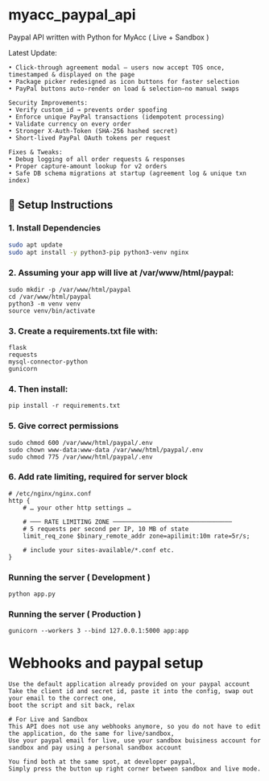 # myacc_paypal_api
Paypal API written with Python for MyAcc ( Live + Sandbox )

Latest Update:
```
• Click-through agreement modal – users now accept TOS once, timestamped & displayed on the page
• Package picker redesigned as icon buttons for faster selection
• PayPal buttons auto-render on load & selection—no manual swaps

Security Improvements:
• Verify custom_id → prevents order spoofing
• Enforce unique PayPal transactions (idempotent processing)
• Validate currency on every order
• Stronger X-Auth-Token (SHA-256 hashed secret)
• Short-lived PayPal OAuth tokens per request

Fixes & Tweaks:
• Debug logging of all order requests & responses
• Proper capture-amount lookup for v2 orders
• Safe DB schema migrations at startup (agreement log & unique txn index)
```

## 🔧 Setup Instructions

### 1. Install Dependencies
```bash
sudo apt update
sudo apt install -y python3-pip python3-venv nginx
```

### 2. Assuming your app will live at /var/www/html/paypal:
```
sudo mkdir -p /var/www/html/paypal
cd /var/www/html/paypal
python3 -m venv venv
source venv/bin/activate
```

### 3. Create a requirements.txt file with:
```
flask
requests
mysql-connector-python
gunicorn
```

### 4. Then install:
```
pip install -r requirements.txt
```

### 5. Give correct permissions
```
sudo chmod 600 /var/www/html/paypal/.env
sudo chown www-data:www-data /var/www/html/paypal/.env
sudo chmod 775 /var/www/html/paypal/.env
```

### 6. Add rate limiting, required for server block
```
# /etc/nginx/nginx.conf
http {
    # … your other http settings …

    # ─── RATE LIMITING ZONE ─────────────────────────────────
    # 5 requests per second per IP, 10 MB of state
    limit_req_zone $binary_remote_addr zone=apilimit:10m rate=5r/s;

    # include your sites-available/*.conf etc.
}
```

### Running the server ( Development )
```
python app.py
```

### Running the server ( Production )
```
gunicorn --workers 3 --bind 127.0.0.1:5000 app:app
```

# Webhooks and paypal setup
```
Use the default application already provided on your paypal account
Take the client id and secret id, paste it into the config, swap out your email to the correct one,
boot the script and sit back, relax

# For Live and Sandbox
This API does not use any webhooks anymore, so you do not have to edit the application, do the same for live/sandbox,
Use your paypal email for live, use your sandbox buisiness account for sandbox and pay using a personal sandbox account

You find both at the same spot, at developer paypal,
Simply press the button up right corner between sandbox and live mode.
```
